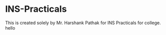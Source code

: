 # INS-Practicals

This is created solely by Mr. Harshank Pathak for INS Practicals for college.
hello


